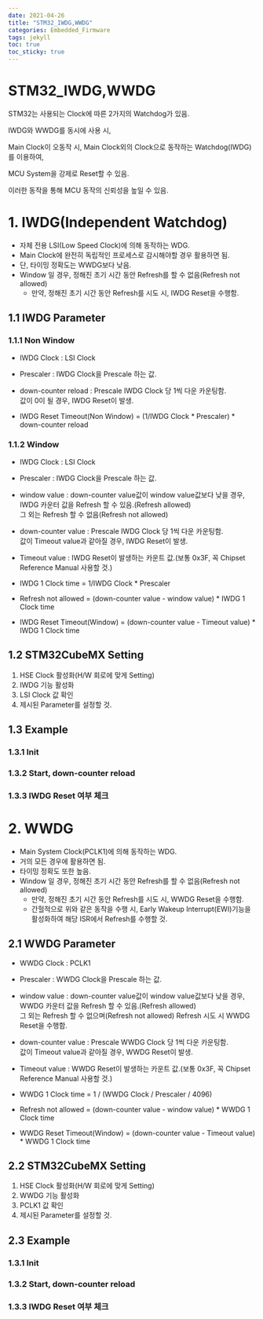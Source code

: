 ```yaml
---
date: 2021-04-26
title: "STM32_IWDG,WWDG"
categories: Embedded_Firmware
tags: jekyll
toc: true  
toc_sticky: true 
---
```


STM32_IWDG,WWDG
=============

STM32는 사용되는 Clock에 따른 2가지의 Watchdog가 있음.    

IWDG와 WWDG를 동시에 사용 시,    

Main Clock이 오동작 시, Main Clock외의 Clock으로 동작하는 Watchdog(IWDG)를 이용하여,    

MCU System을 강제로 Reset할 수 있음.    

이러한 동작을 통해 MCU 동작의 신뢰성을 높일 수 있음.

# 1. IWDG(Independent Watchdog)
* 자체 전용 LSI(Low Speed Clock)에 의해 동작하는 WDG.
* Main Clock에 완전히 독립적인 프로세스로 감시해야할 경우 활용하면 됨.
* 단, 타이밍 정확도는 WWDG보다 낮음.    
* Window 일 경우, 정해진 초기 시간 동안 Refresh를 할 수 없음(Refresh not allowed)
    * 만약, 정해진 초기 시간 동안 Refresh를 시도 시, IWDG Reset을 수행함.

## 1.1 IWDG Parameter
### 1.1.1 Non Window
* IWDG Clock : LSI Clock
* Prescaler : IWDG Clock을 Prescale 하는 값.
* down-counter reload : Prescale IWDG Clock 당 1씩 다운 카운팅함.    
                        값이 0이 될 경우, IWDG Reset이 발생.    
                        
* IWDG Reset Timeout(Non Window) = (1/IWDG Clock * Prescaler) * down-counter reload
                        
### 1.1.2 Window
* IWDG Clock : LSI Clock
* Prescaler : IWDG Clock을 Prescale 하는 값.
* window value : down-counter value값이 window value값보다 낮을 경우, IWDG 카운터 값을 Refresh 할 수 있음.(Refresh allowed)    
                 그 외는 Refresh 할 수 없음(Refresh not allowed)
* down-counter value : Prescale IWDG Clock 당 1씩 다운 카운팅함.    
                       값이 Timeout value과 같아질 경우, IWDG Reset이 발생. 
* Timeout value : IWDG Reset이 발생하는 카운트 값.(보통 0x3F, 꼭 Chipset Reference Manual 사용할 것.)
                       
* IWDG 1 Clock time = 1/IWDG Clock * Prescaler   
* Refresh not allowed = (down-counter value - window value) * IWDG 1 Clock time
* IWDG Reset Timeout(Window) = (down-counter value - Timeout value) * IWDG 1 Clock time
   
## 1.2 STM32CubeMX Setting
1. HSE Clock 활성화(H/W 회로에 맞게 Setting)
2. IWDG 기능 활성화
3. LSI Clock 값 확인
4. 제시된 Parameter를 설정할 것.    

## 1.3 Example

### 1.3.1 Init

### 1.3.2 Start, down-counter reload

### 1.3.3 IWDG Reset 여부 체크


# 2. WWDG
* Main System Clock(PCLK1)에 의해 동작하는 WDG.
* 거의 모든 경우에 활용하면 됨.
* 타이밍 정확도 또한 높음.  
* Window 일 경우, 정해진 초기 시간 동안 Refresh를 할 수 없음(Refresh not allowed)
    * 만약, 정해진 초기 시간 동안 Refresh를 시도 시, WWDG Reset을 수행함.
    * 간헐적으로 위와 같은 동작을 수행 시,
      Early Wakeup Interrupt(EWI)기능을 활성화하여 해당 ISR에서 Refresh를 수행할 것.
      
## 2.1 WWDG Parameter
* WWDG Clock : PCLK1
* Prescaler : WWDG Clock을 Prescale 하는 값.
* window value : down-counter value값이 window value값보다 낮을 경우, WWDG 카운터 값을 Refresh 할 수 있음.(Refresh allowed)    
                 그 외는 Refresh 할 수 없으며(Refresh not allowed) Refresh 시도 시 WWDG Reset을 수행함.
* down-counter value : Prescale WWDG Clock 당 1씩 다운 카운팅함.    
                       값이 Timeout value과 같아질 경우, WWDG Reset이 발생. 
* Timeout value : WWDG Reset이 발생하는 카운트 값.(보통 0x3F, 꼭 Chipset Reference Manual 사용할 것.)
                       
* WWDG 1 Clock time = 1 / (WWDG Clock / Prescaler / 4096)
* Refresh not allowed = (down-counter value - window value) * WWDG 1 Clock time
* WWDG Reset Timeout(Window) = (down-counter value - Timeout value) * WWDG 1 Clock time    

## 2.2 STM32CubeMX Setting
1. HSE Clock 활성화(H/W 회로에 맞게 Setting)
2. WWDG 기능 활성화
3. PCLK1 값 확인
4. 제시된 Parameter를 설정할 것.  
      
## 2.3 Example

### 1.3.1 Init

### 1.3.2 Start, down-counter reload

### 1.3.3 IWDG Reset 여부 체크
